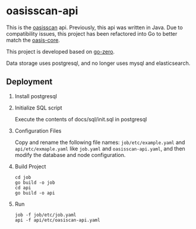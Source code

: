 # oasisscan-api


This is the [oasisscan](https://www.oasisscan.com/) api. Previously, this api was written in Java. Due to compatibility issues, this project has been refactored into Go to better match the  [oasis-core](https://github.com/zeromicro/zero-doc/blob/main/doc/shorturl.md).

This project is developed based on [go-zero](https://github.com/zeromicro/go-zero). 

Data storage uses postgresql, and no longer uses mysql and elasticsearch.

## Deployment

1. Install postgresql


2. Initialize SQL script

   Execute the contents of docs/sql/init.sql in postgresql


3. Configuration Files

   Copy and rename the following file names: `job/etc/example.yaml` and `api/etc/exmaple.yaml` like `job.yaml` and `oasisscan-api.yaml`, and then modify the database and node configuration.


4. Build Project

    ```shell
    cd job
    go build -o job
    cd api
    go build -o api
    ```
   
5. Run
    
    ```shell
   job -f job/etc/job.yaml
   api -f api/etc/oasiscan-api.yaml
   ```